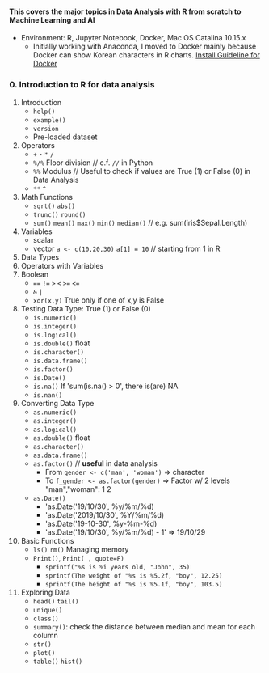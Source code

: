 #### This covers the major topics in Data Analysis with R from scratch to Machine Learning and AI

* Environment: R, Jupyter Notebook, Docker, Mac OS Catalina 10.15.x
     * Initially working with Anaconda, I moved to Docker mainly because Docker can show Korean characters in R charts.
[Install Guideline for Docker](https://datascienceschool.net/view-notebook/03c5b5a96a614ee588a74f05c720e67c/)




### 0. Introduction to R for data analysis
1. Introduction
     * `help()`
     * `example()`
     * `version`
     * Pre-loaded dataset
2. Operators
     * `+` `-` `*` `/`
     * `%/%` Floor division // c.f. `//` in Python
     * `%%`  Modulus // Useful to check if values are True (1) or False (0) in Data Analysis
     * `**` `^`
3. Math Functions
     * `sqrt()` `abs()`
     * `trunc()` `round()`
     * `sum()` `mean()` `max()` `min()` `median()` // e.g. sum(iris$Sepal.Length)
4. Variables
    * scalar
    * vector `a <- c(10,20,30)` `a[1] = 10` // starting from 1 in R
5. Data Types
6. Operators with Variables
7. Boolean
     * `==` `!=` `>` `<` `>=` `<=`
     * `&` `|`
     * `xor(x,y)` True only if one of x,y is False
8. Testing Data Type: True (1) or False (0)
     * `is.numeric()` 
     * `is.integer()` 
     * `is.logical()`
     * `is.double()` float
     * `is.character()`
     * `is.data.frame()`
     * `is.factor()`
     * `is.Date()`
     * `is.na()` If 'sum(is.na(<data>) > 0', there is(are) NA
     * `is.nan()`
9. Converting Data Type
     * `as.numeric()` 
     * `as.integer()` 
     * `as.logical()`
     * `as.double()` float
     * `as.character()`
     * `as.data.frame()`
     * `as.factor()` // **useful** in data analysis
          * From `gender <- c('man', 'woman')` => character
          * To `f_gender <- as.factor(gender)` => Factor w/ 2 levels "man","woman": 1 2 
     * `as.Date()`
          * 'as.Date('19/10/30', %y/%m/%d)
          * 'as.Date('2019/10/30', %Y/%m/%d) 
          * 'as.Date('19-10-30', %y-%m-%d)
          * 'as.Date('19/10/30', %y/%m/%d) - 1' => 19/10/29
12. Basic Functions
     * `ls()` `rm()` Managing memory 
     * `Print()`, `Print( , quote=F)`
          * `sprintf("%s is %i years old, "John", 35)`
          * `sprintf(The weight of "%s is %5.2f, "boy", 12.25)`
          * `sprintf(The height of "%s is %5.1f, "boy", 103.5)`
13. Exploring Data
     * `head()` `tail()`
     * `unique()`
     * `class()`
     * `summary()`: check the distance between median and mean for each column
     * `str()`
     * `plot()`
     * `table()` `hist()`
